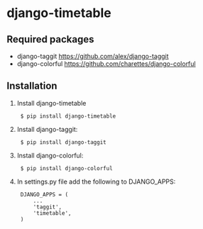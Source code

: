 django-timetable
========================

Required packages
------------------
* django-taggit
    https://github.com/alex/django-taggit
* django-colorful
    https://github.com/charettes/django-colorful

Installation
------------

1. Install django-timetable

        $ pip install django-timetable

2. Install django-taggit:

        $ pip install django-taggit

3. Install django-colorful:

        $ pip install django-colorful

4. In settings.py file add the following to DJANGO_APPS:

        DJANGO_APPS = (
            ...
            'taggit',
            'timetable',
        )
